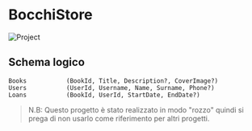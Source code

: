 # BocchiStore

![Project](https://img.shields.io/badge/Project-School-brightgreen)

## Schema logico
```
Books           (BookId, Title, Description?, CoverImage?)
Users           (UserId, Username, Name, Surname, Phone?)
Loans           (BookId, UserId, StartDate, EndDate?)
```


>N.B: Questo progetto è stato realizzato in modo "rozzo" quindi si prega di non usarlo come riferimento per altri progetti.